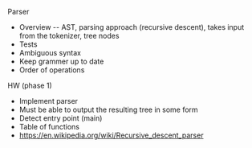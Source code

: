 Parser
 
 * Overview -- AST, parsing approach (recursive descent), takes input from the tokenizer, tree nodes
 * Tests
 * Ambiguous syntax
 * Keep grammer up to date
 * Order of operations

HW (phase 1)
 * Implement parser
 * Must be able to output the resulting tree in some form
 * Detect entry point (main)
 * Table of functions
 * https://en.wikipedia.org/wiki/Recursive_descent_parser